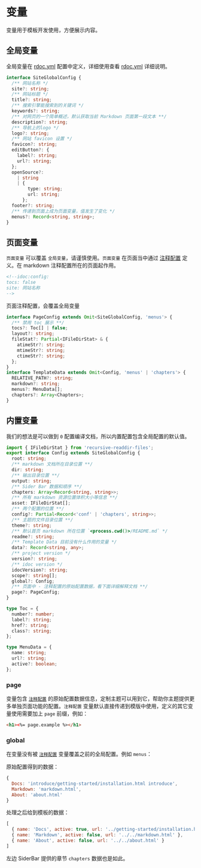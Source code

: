 变量
===

变量用于模板开发使用，方便展示内容。

## 全局变量

全局变量在 [rdoc.yml](../api/config.md) 配置中定义，详细使用查看 [rdoc.yml](../api/config.md#idocyml) 详细说明。

```ts
interface SiteGlobalConfig {
  /** 网站名称 */
  site?: string;
  /** 网站标题 */
  title?: string;
  /** 搜索引擎能搜索到的关键词 */
  keywords?: string;
  /** 对网页的一个简单概述，默认获取当前 Markdown 页面第一段文本 **/
  description?: string;
  /** 导航上的logo */
  logo?: string;
  /** 网站 favicon 设置 */
  favicon?: string;
  editButton?: {
    label?: string;
    url?: string;
  };
  openSource?:
    | string
    | {
        type: string;
        url: string;
      };
  footer?: string;
  /** 传递到页面上成为页面变量，值发生了变化 */
  menus?: Record<string, string>;
}
```

## 页面变量

`页面变量` 可以覆盖 `全局变量`，请谨慎使用。`页面变量` 在页面当中通过 [注释配置](../api/config.md#注释配置) 定义。在 markdown 注释配置所在的页面起作用。

```html
<!--idoc:config:
tocs: false
site: 网站名称
-->
```

页面注释配置，会覆盖全局变量

```ts
interface PageConfig extends Omit<SiteGlobalConfig, 'menus'> {
  /** 禁用 toc 展示 **/
  tocs?: Toc[] | false;
  layout?: string;
  fileStat?: Partial<IFileDirStat> & {
    atimeStr?: string;
    mtimeStr?: string;
    ctimeStr?: string;
  };
}
interface TemplateData extends Omit<Config, 'menus' | 'chapters'> {
  RELATIVE_PATH?: string;
  markdown?: string;
  menus?: MenuData[];
  chapters?: Array<Chapters>;
}
```

## 内置变量

我们的想法是可以做到 `0` 配置编译文档，所以内置配置包含全局配置的默认值。

```typescript
import { IFileDirStat } from 'recursive-readdir-files';
export interface Config extends SiteGlobalConfig {
  root: string;
  /** markdown 文档所在目录位置 **/
  dir: string;
  /** 输出目录位置 **/
  output: string;
  /** Sider Bar 数据和顺序 **/
  chapters: Array<Record<string, string>>;
  /** 所有 markdown 资源位置体积大小等信息 **/
  asset: IFileDirStat[];
  /** 两个配置的位置 **/
  config?: Partial<Record<'conf' | 'chapters', string>>;
  /** 主题的文件目录位置 **/
  theme?: string;
  /** 默认首页 markdown 所在位置 `<process.cwd()>/README.md` */
  readme?: string;
  /** Template Data 目前没有什么作用的变量 */
  data?: Record<string, any>;
  /** project version */
  version?: string;
  /** idoc version */
  idocVersion?: string;
  scope?: string[];
  global?: Config;
  /** 页面中 - 注释配置的原始配置数据，看下面详细解释文档 **/
  page?: PageConfig;
}
```

```typescript
type Toc = {
  number?: number;
  label?: string;
  href?: string;
  class?: string;
};
```

```typescript
type MenuData = {
  name: string;
  url?: string;
  active?: boolean;
};
```

### page

变量包含 [`注释配置`](../api/config.md#注释配置) 的原始配置数据信息，定制主题可以用到它，帮助你主题提供更多单独页面功能的配置。`注释配置` 变量默认直接传递到模版中使用，定义的其它变量使用需要加上 `page` 前缀，例如：

```html
<h1><%= page.example %></h1>
```

### global

在变量没有被 [`注释配置`](../api/config.md#注释配置) 变量覆盖之前的全局配置。例如 `menus`：

原始配置得到的数据：

```js
{
  Docs: 'introduce/getting-started/installation.html introduce',
  Markdown: 'markdown.html',
  About: 'about.html'
}
```

处理之后给到模板的数据：

```js
[
  { name: 'Docs', active: true, url: '../getting-started/installation.html' },
  { name: 'Markdown', active: false, url: '../../markdown.html' },
  { name: 'About', active: false, url: '../../about.html' }
]
```

左边 SiderBar 提供的章节 `chapters` 数据也是如此。